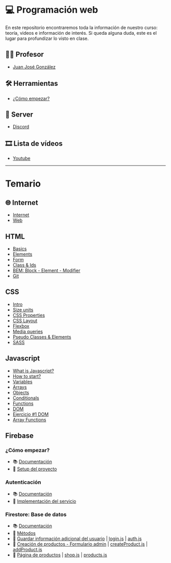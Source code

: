 # 💻 Programación web
En este repositorio encontraremos toda la información de nuestro curso: teoría, videos e información de interés.
Si queda alguna duda, este es el lugar para profundizar lo visto en clase.

## 🧑‍🏫 Profesor
- [Juan José González](https://github.com/jujogi/202210-web/blob/main/juanjogonzalez.md)

## 🛠️ Herramientas
- [¿Cómo empezar?](https://github.com/jujogi/202210-web/blob/main/tools.md)

## 💬 Server
- [Discord](https://discord.gg/vgu2ejV6)

## 🎞 Lista de vídeos
- [Youtube](https://www.youtube.com/watch?v=ea9uoaJBn00&list=PLSXu7UPb1IEeCm20FcI333AmUzM5YCEkf)

---

# Temario

## 🌐 Internet
- [Internet](https://github.com/jujogi/202210-web/blob/main/basics/01-internet.md)
- [Web](https://github.com/jujogi/202210-web/blob/main/basics/02-web.md)

## HTML
- [Basics](https://github.com/jujogi/202210-web/blob/main/html/01-html-basics.md)
- [Elements](https://github.com/jujogi/202210-web/blob/main/html/02-html-elements.md)
- [Form](https://github.com/jujogi/202210-web/blob/main/html/03-html-forms.md)
- [Class & Ids](https://github.com/jujogi/202210-web/blob/main/html/04-html-class-id.md)
- [BEM: Block - Element - Modifier](https://github.com/jujogi/202210-web/blob/main/html/05-html-bem.md)
- [Git](https://github.com/jujogi/202210-web/blob/main/html/06-git.md)

## CSS
- [Intro](https://github.com/jujogi/202210-web/blob/main/css/01-intro.md)
- [Size units](https://github.com/jujogi/202210-web/blob/main/css/02-units.md)
- [CSS Properties](https://github.com/jujogi/202210-web/blob/main/css/03-css-properties.md)
- [CSS Layout](https://github.com/jujogi/202210-web/blob/main/css/04-css-layout.md)
- [Flexbox](https://github.com/jujogi/202210-web/blob/main/css/05-flex.md)
- [Media queries](https://github.com/jujogi/202210-web/blob/main/css/06-mediaqueries.md)
- [Pseudo Classes & Elements](https://github.com/jujogi/202210-web/blob/main/css/07-pseudo-classes-elements.md)
- [SASS](https://github.com/jujogi/202210-web/blob/main/css/08-sass.md)

## Javascript
- [What is Javascript?](https://github.com/jujogi/202210-web/blob/main/javascript/01-what-is-js.md)
- [How to start?](https://github.com/jujogi/202210-web/blob/main/javascript/02-how-to-start.md)
- [Variables](https://github.com/jujogi/202210-web/blob/main/javascript/03-variables.md)
- [Arrays](https://github.com/jujogi/202210-web/blob/main/javascript/04-arrays.md)
- [Objects](https://github.com/jujogi/202210-web/blob/main/javascript/05-objects.md)
- [Conditionals](https://github.com/jujogi/202210-web/blob/main/javascript/06-conditionals.md)
- [Functions](https://github.com/jujogi/202210-web/blob/main/javascript/07-functions.md)
- [DOM](https://github.com/jujogi/202210-web/blob/main/javascript/08-dom.md)
- [Ejercicio #1 DOM](https://github.com/jujogi/202210-web/blob/main/javascript/08-exercise-01.md)
- [Array Functions](https://github.com/jujogi/202210-web/blob/main/javascript/09-array-functions.md)

## Firebase
### ¿Cómo empezar?
- 📚 [Documentación](https://firebase.google.com/docs/web/setup?authuser=0)
- 🎥 [Setup del proyecto](https://youtu.be/45-KUEfK9SQ)
### Autenticación
- 📚 [Documentación](https://firebase.google.com/docs/auth/web/start?hl=es-419)
- 🎥 [Implementación del servicio](https://youtu.be/45-KUEfK9SQ?t=1413)

### Firestore: Base de datos
- 📚 [Documentación](https://firebase.google.com/docs/firestore/quickstart?hl=es-419#web-version-9)
- 📙 [Métodos](https://github.com/jujogi/202210-web/blob/main/firebase/firestore.md)
- 🎥 [Guardar información adicional del usuario](https://youtu.be/UOjXcYS_7UI) | [login.js](https://github.com/jujogi/202210-web/blob/main/myshop/src/scripts/login.js) | [auth.js](https://github.com/jujogi/202210-web/blob/main/myshop/src/scripts/functions/auth.js) 
- 🎥 [Creación de productos - Formulario admin](https://youtu.be/zfw1yTphRNs) | [createProduct.js](https://github.com/jujogi/202210-web/blob/main/myshop/src/scripts/createProduct.js) | [addProduct.js](https://github.com/jujogi/202210-web/blob/main/myshop/src/scripts/functions/addProduct.js) 
- 🎥 [Página de productos](https://youtu.be/28E0SNqpnuc) | [shop.js](https://github.com/jujogi/202210-web/blob/main/myshop/src/scripts/shop.js) | [products.js](https://github.com/jujogi/202210-web/blob/main/myshop/src/scripts/functions/products.js) 